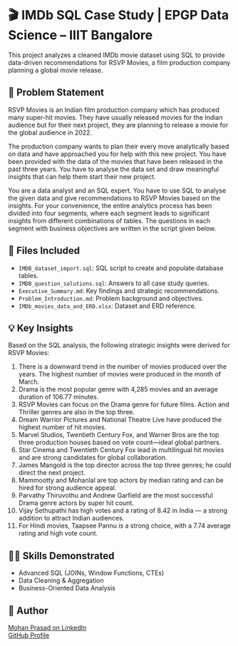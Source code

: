 # 🎬 IMDb SQL Case Study | EPGP Data Science – IIIT Bangalore

This project analyzes a cleaned IMDb movie dataset using SQL to provide data-driven recommendations for RSVP Movies, a film production company planning a global movie release.

## 📌 Problem Statement
RSVP Movies is an Indian film production company which has produced many super-hit movies. They have usually released movies for the Indian audience but for their next project, they are planning to release a movie for the global audience in 2022.

The production company wants to plan their every move analytically based on data and have approached you for help with this new project. You have been provided with the data of the movies that have been released in the past three years. You have to analyse the data set and draw meaningful insights that can help them start their new project.

You are a data analyst and an SQL expert. You have to use SQL to analyse the given data and give recommendations to RSVP Movies based on the insights. For your convenience, the entire analytics process has been divided into four segments, where each segment leads to significant insights from different combinations of tables. The questions in each segment with business objectives are written in the script given below.

## 📂 Files Included
- `IMDB_dataset_import.sql`: SQL script to create and populate database tables.
- `IMDB_question_solutions.sql`: Answers to all case study queries.
- `Executive_Summary.md`: Key findings and strategic recommendations.
- `Problem_Introduction.md`: Problem background and objectives.
- `IMDb_movies_data_and_ERD.xlsx`: Dataset and ERD reference.

## 💡 Key Insights

Based on the SQL analysis, the following strategic insights were derived for RSVP Movies:

1. There is a downward trend in the number of movies produced over the years. The highest number of movies were produced in the month of March.
2. Drama is the most popular genre with 4,285 movies and an average duration of 106.77 minutes.
3. RSVP Movies can focus on the Drama genre for future films. Action and Thriller genres are also in the top three.
4. Dream Warrior Pictures and National Theatre Live have produced the highest number of hit movies.
5. Marvel Studios, Twentieth Century Fox, and Warner Bros are the top three production houses based on vote count—ideal global partners.
6. Star Cinema and Twentieth Century Fox lead in multilingual hit movies and are strong candidates for global collaboration.
7. James Mangold is the top director across the top three genres; he could direct the next project.
8. Mammootty and Mohanlal are top actors by median rating and can be hired for strong audience appeal.
9. Parvathy Thiruvothu and Andrew Garfield are the most successful Drama genre actors by super hit count.
10. Vijay Sethupathi has high votes and a rating of 8.42 in India — a strong addition to attract Indian audiences.
11. For Hindi movies, Taapsee Pannu is a strong choice, with a 7.74 average rating and high vote count.

## 🧑‍💻 Skills Demonstrated
- Advanced SQL (JOINs, Window Functions, CTEs)
- Data Cleaning & Aggregation
- Business-Oriented Data Analysis

## 🔗 Author
[Mohan Prasad on LinkedIn](https://www.linkedin.com/in/mohan-prasad-c-r-828264155)  
[GitHub Profile](https://github.com/MohanPrasadCR)

